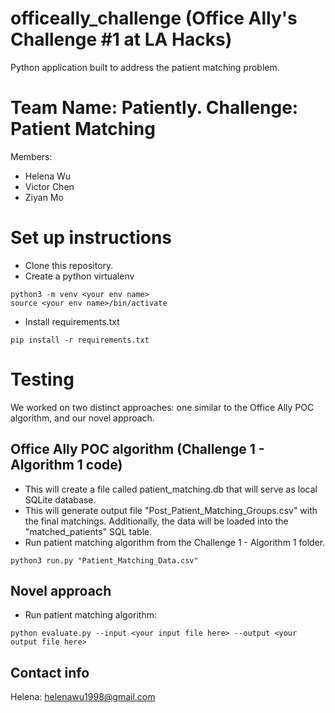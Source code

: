 # officeally_challenge (Office Ally's Challenge #1 at LA Hacks)
Python application built to address the patient matching problem. 


# Team Name: Patiently. Challenge: Patient Matching
Members:
- Helena Wu
- Victor Chen
- Ziyan Mo

# Set up instructions
- Clone this repository. 
- Create a python virtualenv
```
python3 -m venv <your env name>
source <your env name>/bin/activate
```
- Install requirements.txt
```
pip install -r requirements.txt
```

# Testing
We worked on two distinct approaches: one similar to the Office Ally POC algorithm, and our novel approach.

## Office Ally POC algorithm (Challenge 1 - Algorithm 1 code)
- This will create a file called patient_matching.db that will serve as local SQLite database. 
- This will generate output file "Post_Patient_Matching_Groups.csv" with the final matchings. Additionally, the data will be loaded into the "matched_patients" SQL table.
- Run patient matching algorithm from the Challenge 1 - Algorithm 1 folder. 
```
python3 run.py "Patient_Matching_Data.csv"
```

## Novel approach
- Run patient matching algorithm:
```
python evaluate.py --input <your input file here> --output <your output file here>
```

## Contact info
Helena: helenawu1998@gmail.com
